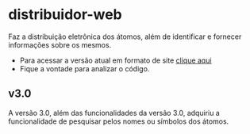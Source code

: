 # distribuidor-web
Faz a distribuição eletrônica dos átomos, além de identificar e fornecer informações sobre os mesmos.
* Para acessar a versão atual em formato de site [clique aqui](https://arthurlobopro.github.io/distribuidor-web/)
* Fique a vontade para analizar o código.

## v3.0
A versão 3.0, além das funcionalidades da versão 3.0, adquiriu a funcionalidade de pesquisar pelos nomes ou símbolos dos átomos.